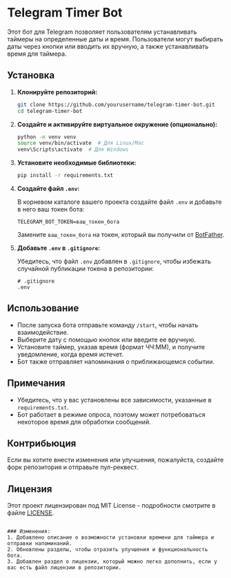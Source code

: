 # Telegram Timer Bot

Этот бот для Telegram позволяет пользователям устанавливать таймеры на определенные даты и время. Пользователи могут выбирать даты через кнопки или вводить их вручную, а также устанавливать время для таймера.

## Установка

1. **Клонируйте репозиторий:**

   ```bash
   git clone https://github.com/yourusername/telegram-timer-bot.git
   cd telegram-timer-bot
   ```

2. **Создайте и активируйте виртуальное окружение (опционально):**

   ```bash
   python -m venv venv
   source venv/bin/activate  # Для Linux/Mac
   venv\Scripts\activate  # Для Windows
   ```

3. **Установите необходимые библиотеки:**

   ```bash
   pip install -r requirements.txt
   ```

4. **Создайте файл `.env`:**

   В корневом каталоге вашего проекта создайте файл `.env` и добавьте в него ваш токен бота:

   ```plaintext
   TELEGRAM_BOT_TOKEN=ваш_токен_бота
   ```

   Замените `ваш_токен_бота` на токен, который вы получили от [BotFather](https://core.telegram.org/bots#botfather).

5. **Добавьте `.env` в `.gitignore`:**

   Убедитесь, что файл `.env` добавлен в `.gitignore`, чтобы избежать случайной публикации токена в репозитории:

   ```plaintext
   # .gitignore
   .env
   ```

## Использование

- После запуска бота отправьте команду `/start`, чтобы начать взаимодействие.
- Выберите дату с помощью кнопок или введите ее вручную.
- Установите таймер, указав время (формат ЧЧ:ММ), и получите уведомление, когда время истечет.
- Бот также отправляет напоминания о приближающемся событии.

## Примечания

- Убедитесь, что у вас установлены все зависимости, указанные в `requirements.txt`.
- Бот работает в режиме опроса, поэтому может потребоваться некоторое время для обработки сообщений.

## Контрибьюция

Если вы хотите внести изменения или улучшения, пожалуйста, создайте форк репозитория и отправьте пул-реквест.

## Лицензия

Этот проект лицензирован под MIT License - подробности смотрите в файле [LICENSE](LICENSE).
```

### Изменения:
1. Добавлено описание о возможности установки времени для таймера и отправки напоминаний.
2. Обновлены разделы, чтобы отразить улучшения и функциональность бота.
3. Добавлен раздел о лицензии, который можно легко дополнить, если у вас есть файл лицензии в репозитории.
